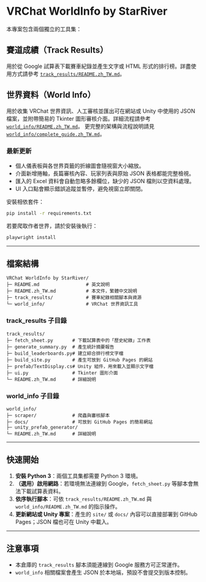 # VRChat WorldInfo by StarRiver

本專案包含兩個獨立的工具集：

## 賽道成績（Track Results）
用於從 Google 試算表下載賽車紀錄並產生文字或 HTML 形式的排行榜。詳盡使用方式請參考 [`track_results/README.zh_TW.md`](track_results/README.zh_TW.md)。

## 世界資料（World Info）
用於收集 VRChat 世界資訊、人工審核並匯出可在網站或 Unity 中使用的 JSON 檔案，並附帶簡易的 Tkinter 圖形審核介面。詳細流程請參考 [`world_info/README.zh_TW.md`](world_info/README.zh_TW.md)。
更完整的架構與流程說明請見
[`world_info/complete_guide.zh_TW.md`](world_info/complete_guide.zh_TW.md)。

### 最新更新
- 個人儀表板與各世界頁籤的折線圖會隨視窗大小縮放。
- 介面新增捲軸，長篇審核內容、玩家列表與原始 JSON 表格都能完整檢視。
- 匯入的 Excel 資料會自動忽略多餘欄位，缺少的 JSON 檔則以空資料處理。
- UI 入口點會顯示錯誤追蹤並暫停，避免視窗立即關閉。

安裝相依套件：

```bash
pip install -r requirements.txt
```

若要爬取作者世界，請於安裝後執行：

```bash
playwright install
```

---

## 檔案結構

```
VRChat WorldInfo by StarRiver/
├─ README.md                 # 英文說明
├─ README.zh_TW.md           # 本文件，繁體中文說明
├─ track_results/            # 賽車紀錄相關腳本與資源
└─ world_info/               # VRChat 世界資訊工具
```

### track_results 子目錄

```
track_results/
├─ fetch_sheet.py       # 下載試算表中的「歷史紀錄」工作表
├─ generate_summary.py  # 產生統計摘要報告
├─ build_leaderboards.py# 建立綜合排行榜文字檔
├─ build_site.py        # 產生可放到 GitHub Pages 的網站
├─ prefab/TextDisplay.cs# Unity 組件，用來載入並顯示文字檔
├─ ui.py                # Tkinter 圖形介面
└─ README.zh_TW.md      # 詳細說明
```

### world_info 子目錄

```
world_info/
├─ scraper/             # 爬蟲與審核腳本
├─ docs/                # 可放到 GitHub Pages 的簡易網站
├─ unity_prefab_generator/
└─ README.zh_TW.md      # 詳細說明
```

---

## 快速開始

1. **安裝 Python 3**：兩個工具集都需要 Python 3 環境。
2. **（選用）啟用網路**：若環境無法連線到 Google，`fetch_sheet.py` 等腳本會無法下載試算表資料。
3. **依序執行腳本**：可依 `track_results/README.zh_TW.md` 與 `world_info/README.zh_TW.md` 的指示操作。
4. **更新網站或 Unity 專案**：產生的 `site/` 或 `docs/` 內容可以直接部署到 GitHub Pages；JSON 檔也可在 Unity 中載入。

---

## 注意事項

- 本倉庫的 `track_results` 腳本須能連線到 Google 服務方可正常運作。
- `world_info` 相關檔案會產生 JSON 於本地端，預設不會提交到版本控制。

